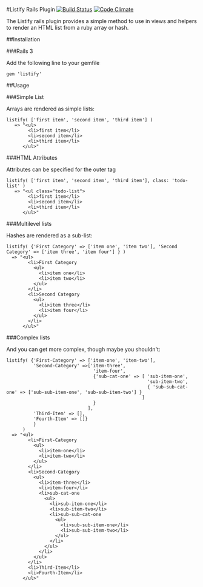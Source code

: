 #Listify Rails Plugin
[![Build Status](https://travis-ci.org/bappelt/listify.png)](https://travis-ci.org/bappelt/listify)
[![Code Climate](https://codeclimate.com/github/bappelt/listify.png)](https://codeclimate.com/github/bappelt/listify)

The Listify rails plugin provides a simple method to use in views and helpers to render an HTML list from a ruby array or hash.

##Installation

###Rails 3

Add the following line to your gemfile
```
gem 'listify'
```

##Usage

###Simple List

Arrays are rendered as simple lists: 
```
listify( ['first item', 'second item', 'third item'] )
   => "<ul>
        <li>first item</li>
        <li>second item</li>
        <li>third item</li>
      </ul>"
```

###HTML Attributes

  Attributes can be specified for the outer tag
  ```
  listify( ['first item', 'second item', 'third item'], class: 'todo-list' )
     => "<ul class="todo-list">
          <li>first item</li>
          <li>second item</li>
          <li>third item</li>
        </ul>"
  ```

###Multilevel lists

Hashes are rendered as a sub-list: 
```
listify( {'First Category' => ['item one', 'item two'], 'Second Category' => ['item three', 'item four'] } )
  => "<ul>
        <li>First Category
          <ul>
            <li>item one</li>
            <li>item two</li>
          </ul>
        </li>
        <li>Second Category
          <ul>
            <li>item three</li>
            <li>item four</li>
          </ul>
        </li>
      </ul>"
```

###Complex lists

And you can get more complex, though maybe you shouldn't:
```
listify( {'First-Category' => ['item-one', 'item-two'],
          'Second-Category' =>['item-three', 
                                'item-four',
                                {'sub-cat-one' => [ 'sub-item-one', 
                                                    'sub-item-two', 
                                                    { 'sub-sub-cat-one' => ['sub-sub-item-one', 'sub-sub-item-two'] }
                                                  ]
                                }
                              ],
          'Third-Item' => [],
          'Fourth-Item' => []}
          }
      )
  => "<ul>
        <li>First-Category
          <ul>
            <li>item-one</li>
            <li>item-two</li>
          </ul>
        </li>
        <li>Second-Category
          <ul>
            <li>item-three</li>
            <li>item-four</li>
            <li>sub-cat-one
              <ul>
                <li>sub-item-one</li>
                <li>sub-item-two</li>
                <li>sub-sub-cat-one
                  <ul>
                    <li>sub-sub-item-one</li>
                    <li>sub-sub-item-two</li>
                  </ul>
                </li>
              </ul>
            </li>
          </ul>
        </li>
        <li>Third-Item</li>
        <li>Fourth-Item</li>
      </ul>"
```
